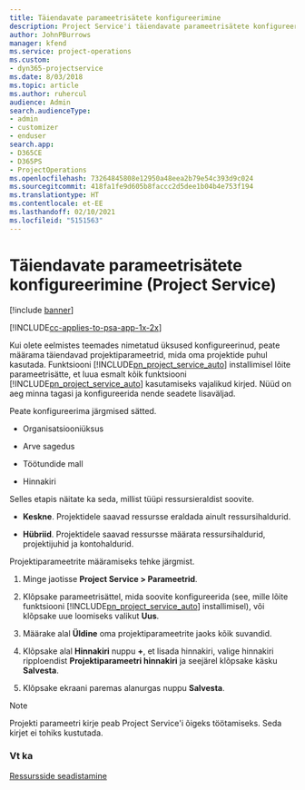 ```yaml
---
title: Täiendavate parameetrisätete konfigureerimine
description: Project Service'i täiendavate parameetrisätete konfigureerimine
author: JohnPBurrows
manager: kfend
ms.service: project-operations
ms.custom:
- dyn365-projectservice
ms.date: 8/03/2018
ms.topic: article
ms.author: ruhercul
audience: Admin
search.audienceType:
- admin
- customizer
- enduser
search.app:
- D365CE
- D365PS
- ProjectOperations
ms.openlocfilehash: 73264845808e12950a48eea2b79e54c393d9c024
ms.sourcegitcommit: 418fa1fe9d605b8faccc2d5dee1b04b4e753f194
ms.translationtype: HT
ms.contentlocale: et-EE
ms.lasthandoff: 02/10/2021
ms.locfileid: "5151563"
---
```

# <a name="configure-additional-parameter-settings-project-service"></a>Täiendavate parameetrisätete konfigureerimine (Project Service)

[!include [banner](../includes/psa-now-project-operations.md)]

[!INCLUDE[cc-applies-to-psa-app-1x-2x](../includes/cc-applies-to-psa-app-1x-2x.md)]

Kui olete eelmistes teemades nimetatud üksused konfigureerinud, peate määrama täiendavad projektiparameetrid, mida oma projektide puhul kasutada. Funktsiooni [!INCLUDE[pn_project_service_auto](../includes/pn-project-service-auto.md)] installimisel lõite parameetrisätte, et luua esmalt kõik funktsiooni [!INCLUDE[pn_project_service_auto](../includes/pn-project-service-auto.md)] kasutamiseks vajalikud kirjed. Nüüd on aeg minna tagasi ja konfigureerida nende seadete lisaväljad.  
  
 Peate konfigureerima järgmised sätted.  
  
-   Organisatsiooniüksus  
  
-   Arve sagedus  
  
-   Töötundide mall  
  
-   Hinnakiri  
 
Selles etapis näitate ka seda, millist tüüpi ressursieraldist soovite.  
  
- **Keskne**. Projektidele saavad ressursse eraldada ainult ressursihaldurid.  
  
- **Hübriid**. Projektidele saavad ressursse määrata ressursihaldurid, projektijuhid ja kontohaldurid.  
  
 
Projektiparameetrite määramiseks tehke järgmist.  
  
1. Minge jaotisse **Project Service > Parameetrid**.  
  
2. Klõpsake parameetrisättel, mida soovite konfigureerida (see, mille lõite funktsiooni [!INCLUDE[pn_project_service_auto](../includes/pn-project-service-auto.md)] installimisel), või klõpsake uue loomiseks valikut **Uus**.  
  
3. Määrake alal **Üldine** oma projektiparameetrite jaoks kõik suvandid.  
  
4. Klõpsake alal **Hinnakiri** nuppu **+**, et lisada hinnakiri, valige hinnakiri ripploendist **Projektiparameetri hinnakiri** ja seejärel klõpsake käsku **Salvesta**.  
  
5. Klõpsake ekraani paremas alanurgas nuppu **Salvesta**.  

> [!NOTE]
> Projekti parameetri kirje peab Project Service'i õigeks töötamiseks. Seda kirjet ei tohiks kustutada.

### <a name="see-also"></a>Vt ka  
 [Ressursside seadistamine](../psa/set-up-resources.md)
